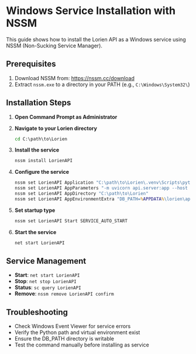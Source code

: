 # Windows Service Installation with NSSM

This guide shows how to install the Lorien API as a Windows service using NSSM (Non-Sucking Service Manager).

## Prerequisites

1. Download NSSM from: https://nssm.cc/download
2. Extract `nssm.exe` to a directory in your PATH (e.g., `C:\Windows\System32\`)

## Installation Steps

1. **Open Command Prompt as Administrator**

2. **Navigate to your Lorien directory**
   ```cmd
   cd C:\path\to\Lorien
   ```

3. **Install the service**
   ```cmd
   nssm install LorienAPI
   ```

4. **Configure the service**
   ```cmd
   nssm set LorienAPI Application "C:\path\to\Lorien\.venv\Scripts\python.exe"
   nssm set LorienAPI AppParameters "-m uvicorn api.server:app --host 127.0.0.1 --port 8000"
   nssm set LorienAPI AppDirectory "C:\path\to\Lorien"
   nssm set LorienAPI AppEnvironmentExtra "DB_PATH=%APPDATA%\lorien\app.db"
   ```

5. **Set startup type**
   ```cmd
   nssm set LorienAPI Start SERVICE_AUTO_START
   ```

6. **Start the service**
   ```cmd
   net start LorienAPI
   ```

## Service Management

- **Start**: `net start LorienAPI`
- **Stop**: `net stop LorienAPI`
- **Status**: `sc query LorienAPI`
- **Remove**: `nssm remove LorienAPI confirm`

## Troubleshooting

- Check Windows Event Viewer for service errors
- Verify the Python path and virtual environment exist
- Ensure the DB_PATH directory is writable
- Test the command manually before installing as service
